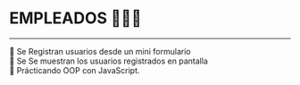 # EMPLEADOS 🐋🐋🐋
---
🐋 Se Registran usuarios desde un mini formulario  
🐋 Se Se muestran los usuarios registrados en pantalla  
🐋 Prácticando OOP con JavaScript.  



